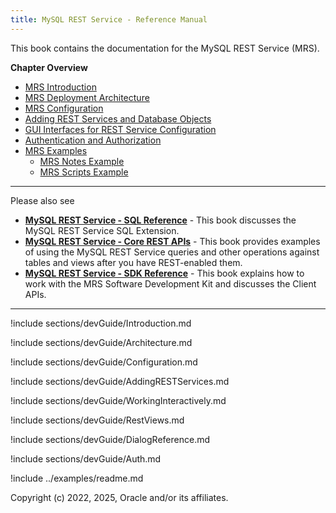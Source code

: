 ```yaml
---
title: MySQL REST Service - Reference Manual
---
```


This book contains the documentation for the MySQL REST Service (MRS).

__Chapter Overview__

- [MRS Introduction](#introduction-to-the-mysql-rest-service)
- [MRS Deployment Architecture](#deployment-architecture)
- [MRS Configuration](#configuring-mysql-rest-service)
- [Adding REST Services and Database Objects](#adding-rest-services-and-database-objects)
- [GUI Interfaces for REST Service Configuration](#working-interactively-with-rest-services)
- [Authentication and Authorization](#authentication-and-authorization)
- [MRS Examples](#mrs-examples)
  - [MRS Notes Example](#mrs-notes-example)
  - [MRS Scripts Example](#mrs-scripts-example)

---

Please also see

- __[MySQL REST Service - SQL Reference](sql.html)__ - This book discusses the MySQL REST Service SQL Extension.
- __[MySQL REST Service - Core REST APIs](restApi.html)__ - This book provides examples of using the MySQL REST Service queries and other operations against tables and views after you have REST-enabled them.
- __[MySQL REST Service - SDK Reference](sdk.html)__ - This book explains how to work with the MRS Software Development Kit and discusses the Client APIs.

---

!include sections/devGuide/Introduction.md

!include sections/devGuide/Architecture.md

!include sections/devGuide/Configuration.md

!include sections/devGuide/AddingRESTServices.md

!include sections/devGuide/WorkingInteractively.md

!include sections/devGuide/RestViews.md

!include sections/devGuide/DialogReference.md

!include sections/devGuide/Auth.md

!include ../examples/readme.md

Copyright (c) 2022, 2025, Oracle and/or its affiliates.
